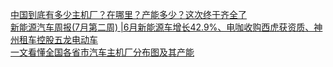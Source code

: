  
[中国到底有多少主机厂？在哪里？产能多少？这次终于齐全了](http://www.dianyue.me/archives/984/ya7ya8r2o27w8auj/)  
[新能源汽车周报(7月第二周) |6月新能源车增长42.9%、电咖收购西虎获资质、神州租车控股五龙电动车](http://www.dianyue.me/archives/758/aps4z2fmty1jlme2/)  
[一文看懂全国各省市汽车主机厂分布图及其产能](http://www.dianyue.me/archives/688/ft8r06r05igbl20h/)